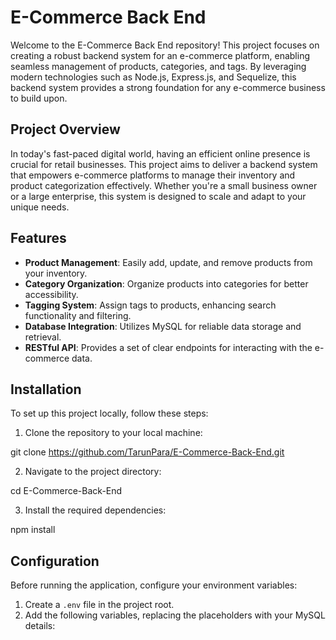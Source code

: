# E-Commerce Back End

Welcome to the E-Commerce Back End repository! This project focuses on creating a robust backend system for an e-commerce platform, enabling seamless management of products, categories, and tags. By leveraging modern technologies such as Node.js, Express.js, and Sequelize, this backend system provides a strong foundation for any e-commerce business to build upon.

## Project Overview

In today's fast-paced digital world, having an efficient online presence is crucial for retail businesses. This project aims to deliver a backend system that empowers e-commerce platforms to manage their inventory and product categorization effectively. Whether you're a small business owner or a large enterprise, this system is designed to scale and adapt to your unique needs.

## Features

- **Product Management**: Easily add, update, and remove products from your inventory.
- **Category Organization**: Organize products into categories for better accessibility.
- **Tagging System**: Assign tags to products, enhancing search functionality and filtering.
- **Database Integration**: Utilizes MySQL for reliable data storage and retrieval.
- **RESTful API**: Provides a set of clear endpoints for interacting with the e-commerce data.

## Installation

To set up this project locally, follow these steps:

1. Clone the repository to your local machine:

git clone https://github.com/TarunPara/E-Commerce-Back-End.git

2. Navigate to the project directory:

cd E-Commerce-Back-End

3. Install the required dependencies:

npm install


## Configuration

Before running the application, configure your environment variables:

1. Create a `.env` file in the project root.
2. Add the following variables, replacing the placeholders with your MySQL details:
